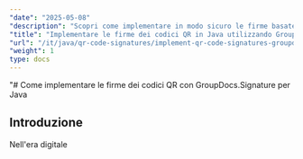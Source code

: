 ```yaml
---
"date": "2025-05-08"
"description": "Scopri come implementare in modo sicuro le firme basate su codici QR con GroupDocs.Signature per Java. Questa guida illustra la configurazione, la personalizzazione e le applicazioni pratiche."
"title": "Implementare le firme dei codici QR in Java utilizzando GroupDocs.Signature"
"url": "/it/java/qr-code-signatures/implement-qr-code-signatures-groupdocs-signature-java/"
"weight": 1
type: docs
---
```

"# Come implementare le firme dei codici QR con GroupDocs.Signature per Java

## Introduzione

Nell'era digitale